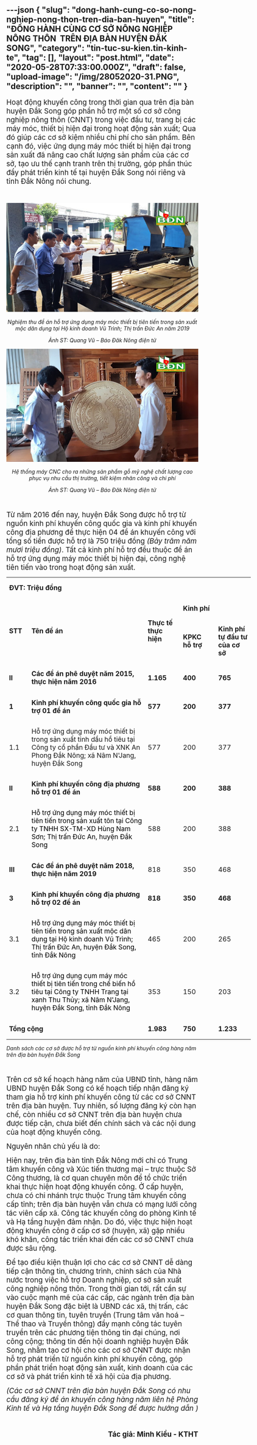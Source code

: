 ---json
{
    "slug": "dong-hanh-cung-co-so-nong-nghiep-nong-thon-tren-dia-ban-huyen",
    "title": "ĐỒNG HÀNH CÙNG CƠ SỞ NÔNG NGHIỆP NÔNG THÔN  TRÊN ĐỊA BÀN HUYỆN ĐẮK SONG",
    "category": "tin-tuc-su-kien.tin-kinh-te",
    "tag": [],
    "layout": "post.html",
    "date": "2020-05-28T07:33:00.000Z",
    "draft": false,
    "upload-image": "/img/28052020-31.PNG",
    "description": "",
    "banner": "",
    "__content__": ""
}
---
<p><span style="font-size:14.0pt">Hoạt động khuyến c&ocirc;ng trong thời gian qua tr&ecirc;n địa b&agrave;n huyện Đắk Song g&oacute;p phần hỗ trợ một số cơ sở c&ocirc;ng nghiệp n&ocirc;ng th&ocirc;n (CNNT) trong việc đầu tư, trang bị c&aacute;c m&aacute;y m&oacute;c, thiết bị hiện đại trong hoạt động sản xuất; Qua đ&oacute; gi&uacute;p c&aacute;c cơ sở kiệm nhiều chi ph&iacute; cho sản phẩm. B&ecirc;n cạnh đ&oacute;, việc ứng dụng m&aacute;y m&oacute;c thiết bị hiện đại trong sản xuất đ&atilde; n&acirc;ng cao chất lượng sản phẩm của c&aacute;c cơ sở, tạo ưu thế cạnh tranh tr&ecirc;n thị trường, g&oacute;p phần th&uacute;c đẩy ph&aacute;t triển kinh tế tại huyện Đắk Song n&oacute;i ri&ecirc;ng v&agrave; tỉnh Đắk N&ocirc;ng n&oacute;i chung.</span></p>

<p>&nbsp;</p>

<p style="text-align:center"><img alt="" src="/img/28052020-30.PNG" /></p>

<p style="text-align:center"><em><span style="font-size:10.5pt">Nghiệm thu đề &aacute;n hỗ trợ ứng dụng m&aacute;y m&oacute;c thiết bị ti&ecirc;n tiến trong sản xuất mộc d&acirc;n dụng tại Hộ kinh doanh Vũ Tr&igrave;nh; Thị trấn Đức An năm 2019</span></em></p>

<p style="text-align:center"><em><span style="font-size:10.5pt">Ảnh ST: Quang Vũ &ndash; B&aacute;o Đăk N&ocirc;ng điện tử</span></em></p>

<p style="text-align:center"><img alt="" src="/img/28052020-31.PNG" /></p>

<p style="text-align:center"><em><span style="font-size:10.5pt">Hệ thống m&aacute;y CNC cho ra những sản phẩm gỗ mỹ nghệ chất lượng cao phục vụ nhu cầu thị trường, tiết kiệm nh&acirc;n c&ocirc;ng v&agrave; chi ph&iacute;</span></em></p>

<p style="text-align:center"><em><span style="font-size:10.5pt">Ảnh ST: Quang Vũ &ndash; B&aacute;o Đăk N&ocirc;ng điện tử</span></em></p>

<p>&nbsp;</p>

<p><span style="font-size:14.0pt">Từ năm 2016 đến nay, huyện Đắk Song được hỗ trợ từ nguồn kinh ph&iacute; khuyến c&ocirc;ng quốc gia v&agrave; kinh ph&iacute; khuyến c&ocirc;ng địa phương để thực hiện 04 đề &aacute;n khuyến c&ocirc;ng với tổng số tiền được hỗ trợ l&agrave; 750 triệu đồng <em>(Bảy trăm năm mươi triệu đồng)</em>. Tất cả kinh ph&iacute; hỗ trợ đều thuộc đề &aacute;n hỗ trợ ứng dụng m&aacute;y m&oacute;c thiết bị hiện đại, c&ocirc;ng nghệ ti&ecirc;n tiến v&agrave;o trong hoạt động sản xuất.</span></p>

<table cellspacing="0" class="Table" style="border-collapse:collapse; border:undefined; width:481.8pt">
	<tbody>
		<tr>
			<td colspan="5" style="width:481.8pt">
			<p><strong><span style="font-size:13.0pt">ĐVT: Triệu đồng</span></strong></p>
			</td>
		</tr>
		<tr>
			<td rowspan="2" style="width:35.4pt">
			<p><strong><span style="font-size:13.0pt">STT</span></strong></p>
			</td>
			<td rowspan="2" style="width:255.3pt">
			<p><strong><span style="font-size:13.0pt">T&ecirc;n đề &aacute;n</span></strong></p>
			</td>
			<td rowspan="2" style="width:63.55pt">
			<p><strong><span style="font-size:13.0pt">Thực tế</span></strong><br />
			<strong><span style="font-size:13.0pt"><strong>thực hiện</strong></span></strong></p>
			</td>
			<td colspan="2" style="width:127.55pt">
			<p><strong><span style="font-size:13.0pt">Kinh ph&iacute;</span></strong></p>
			</td>
		</tr>
		<tr>
			<td style="width:63.75pt">
			<p><strong><span style="font-size:13.0pt">KPKC</span></strong><br />
			<strong><span style="font-size:13.0pt"><strong>hỗ trợ</strong></span></strong></p>
			</td>
			<td style="width:63.8pt">
			<p><strong><span style="font-size:13.0pt">Kinh ph&iacute; tự đầu tư của cơ sở</span></strong></p>
			</td>
		</tr>
		<tr>
			<td style="width:35.4pt">
			<p><strong><span style="font-size:13.0pt">II</span></strong></p>
			</td>
			<td style="width:255.3pt">
			<p><strong><span style="font-size:13.0pt">C&aacute;c đề &aacute;n ph&ecirc; duyệt năm 2015, thực hiện năm 2016</span></strong></p>
			</td>
			<td style="width:63.55pt">
			<p><strong><span style="font-size:13.0pt">1.165</span></strong></p>
			</td>
			<td style="width:63.75pt">
			<p><strong><span style="font-size:13.0pt">400</span></strong></p>
			</td>
			<td style="width:63.8pt">
			<p><strong><span style="font-size:13.0pt">765</span></strong></p>
			</td>
		</tr>
		<tr>
			<td style="width:35.4pt">
			<p><strong><span style="font-size:13.0pt">1</span></strong></p>
			</td>
			<td style="width:255.3pt">
			<p><strong><span style="font-size:13.0pt">Kinh ph&iacute; khuyến c&ocirc;ng quốc gia hỗ trợ 01 đề &aacute;n</span></strong></p>
			</td>
			<td style="width:63.55pt">
			<p><strong><span style="font-size:13.0pt">577</span></strong></p>
			</td>
			<td style="width:63.75pt">
			<p><strong><span style="font-size:13.0pt">200</span></strong></p>
			</td>
			<td style="width:63.8pt">
			<p><strong><span style="font-size:13.0pt">377</span></strong></p>
			</td>
		</tr>
		<tr>
			<td style="width:35.4pt">
			<p><span style="font-size:13.0pt">1.1</span></p>
			</td>
			<td style="width:255.3pt">
			<p><span style="font-size:13.0pt">Hỗ trợ ứng dụng m&aacute;y m&oacute;c thiết bị trong sản xuất tinh dầu hồ ti&ecirc;u tại C&ocirc;ng ty cổ phần Đầu tư v&agrave; XNK An Phong Đắk N&ocirc;ng; x&atilde; N&acirc;m N&#39;Jang, huyện Đắk Song</span></p>
			</td>
			<td style="width:63.55pt">
			<p><span style="font-size:13.0pt">577</span></p>
			</td>
			<td style="width:63.75pt">
			<p><span style="font-size:13.0pt">200</span></p>
			</td>
			<td style="width:63.8pt">
			<p><span style="font-size:13.0pt">377</span></p>
			</td>
		</tr>
		<tr>
			<td style="width:35.4pt">
			<p><strong><span style="font-size:13.0pt">II</span></strong></p>
			</td>
			<td style="width:255.3pt">
			<p><strong><span style="font-size:13.0pt">Kinh ph&iacute; khuyến c&ocirc;ng địa phương hỗ trợ 01 đề &aacute;n</span></strong></p>
			</td>
			<td style="width:63.55pt">
			<p><strong><span style="font-size:13.0pt">588</span></strong></p>
			</td>
			<td style="width:63.75pt">
			<p><strong><span style="font-size:13.0pt">200</span></strong></p>
			</td>
			<td style="width:63.8pt">
			<p><strong><span style="font-size:13.0pt">388</span></strong></p>
			</td>
		</tr>
		<tr>
			<td style="width:35.4pt">
			<p><span style="font-size:13.0pt">2.1</span></p>
			</td>
			<td style="width:255.3pt">
			<p><span style="font-size:13.0pt"><span style="color:black">Hỗ trợ ứng dụng m&aacute;y m&oacute;c thiết bị ti&ecirc;n tiến trong sản xuất t&ocirc;n tại C&ocirc;ng ty TNHH SX-TM-XD H&ugrave;ng Nam Sơn; Thị trấn Đức An, huyện Đắk Song</span></span></p>
			</td>
			<td style="width:63.55pt">
			<p><span style="font-size:13.0pt">588</span></p>
			</td>
			<td style="width:63.75pt">
			<p><span style="font-size:13.0pt">200</span></p>
			</td>
			<td style="width:63.8pt">
			<p><span style="font-size:13.0pt">388</span></p>
			</td>
		</tr>
		<tr>
			<td style="width:35.4pt">
			<p><strong><span style="font-size:13.0pt">III</span></strong></p>
			</td>
			<td style="width:255.3pt">
			<p><strong><span style="font-size:13.0pt">C&aacute;c đề &aacute;n ph&ecirc; duyệt năm 2018, thực hiện năm 2019</span></strong></p>
			</td>
			<td style="width:63.55pt">
			<p><span style="font-size:13.0pt">818</span></p>
			</td>
			<td style="width:63.75pt">
			<p><span style="font-size:13.0pt">350</span></p>
			</td>
			<td style="width:63.8pt">
			<p><span style="font-size:13.0pt">468</span></p>
			</td>
		</tr>
		<tr>
			<td style="width:35.4pt">
			<p><strong><span style="font-size:13.0pt">3</span></strong></p>
			</td>
			<td style="width:255.3pt">
			<p><strong><span style="font-size:13.0pt">Kinh ph&iacute; khuyến c&ocirc;ng địa phương hỗ trợ 02 đề &aacute;n</span></strong></p>
			</td>
			<td style="width:63.55pt">
			<p><strong><span style="font-size:13.0pt">818</span></strong></p>
			</td>
			<td style="width:63.75pt">
			<p><strong><span style="font-size:13.0pt">350</span></strong></p>
			</td>
			<td style="width:63.8pt">
			<p><strong><span style="font-size:13.0pt">468</span></strong></p>
			</td>
		</tr>
		<tr>
			<td style="width:35.4pt">
			<p><span style="font-size:13.0pt">3.1</span></p>
			</td>
			<td style="width:255.3pt">
			<p><span style="font-size:13.0pt"><span style="color:black">Hỗ trợ ứng dụng m&aacute;y m&oacute;c thiết bị ti&ecirc;n tiến trong sản xuất mộc d&acirc;n dụng tại Hộ kinh doanh Vũ Tr&igrave;nh; Thị trấn Đức An, huyện Đắk Song, tỉnh Đắk N&ocirc;ng</span></span></p>
			</td>
			<td style="width:63.55pt">
			<p><span style="font-size:13.0pt">465</span></p>
			</td>
			<td style="width:63.75pt">
			<p><span style="font-size:13.0pt">200</span></p>
			</td>
			<td style="width:63.8pt">
			<p><span style="font-size:13.0pt">265</span></p>
			</td>
		</tr>
		<tr>
			<td style="width:35.4pt">
			<p><span style="font-size:13.0pt">3.2</span></p>
			</td>
			<td style="width:255.3pt">
			<p><span style="font-size:13.0pt"><span style="color:black">Hỗ trợ ứng dụng cụm m&aacute;y m&oacute;c thiết bị ti&ecirc;n tiến trong chế biến hồ ti&ecirc;u tại C&ocirc;ng ty TNHH Trang tại xanh Thu Thủy; x&atilde; N&acirc;m N&#39;Jang, huyện Đắk Song, tỉnh Đắk N&ocirc;ng</span></span></p>
			</td>
			<td style="width:63.55pt">
			<p><span style="font-size:13.0pt">353</span></p>
			</td>
			<td style="width:63.75pt">
			<p><span style="font-size:13.0pt">150</span></p>
			</td>
			<td style="width:63.8pt">
			<p><span style="font-size:13.0pt">203</span></p>
			</td>
		</tr>
		<tr>
			<td colspan="2" style="width:290.7pt">
			<p><strong><span style="font-size:13.0pt">Tổng cộng</span></strong></p>
			</td>
			<td style="width:63.55pt">
			<p><strong><span style="font-size:13.0pt">1.983</span></strong></p>
			</td>
			<td style="width:63.75pt">
			<p><strong><span style="font-size:13.0pt">750</span></strong></p>
			</td>
			<td style="width:63.8pt">
			<p><strong><span style="font-size:13.0pt">1.233</span></strong></p>
			</td>
		</tr>
	</tbody>
</table>

<p><em>Danh s&aacute;ch c&aacute;c cơ sở được hỗ trợ từ nguồn kinh ph&iacute; khuyến c&ocirc;ng h&agrave;ng năm tr&ecirc;n địa b&agrave;n huyện Đắk Song</em></p>

<p>&nbsp;</p>

<p><span style="font-size:14.0pt">Tr&ecirc;n cơ sở kế hoạch h&agrave;ng năm của UBND tỉnh, h&agrave;ng năm UBND huyện Đắk Song c&oacute; kế hoạch tiếp nhận đăng k&yacute; tham gia hỗ trợ kinh ph&iacute; khuyến c&ocirc;ng từ c&aacute;c cơ sở CNNT tr&ecirc;n địa b&agrave;n huyện. Tuy nhi&ecirc;n, số lượng đăng k&yacute; c&ograve;n hạn chế, c&ograve;n nhiều cơ sở CNNT tr&ecirc;n địa b&agrave;n huyện chưa được tiếp cận, chưa biết đến ch&iacute;nh s&aacute;ch v&agrave; c&aacute;c nội dung của hoạt động khuyến c&ocirc;ng. </span></p>

<p><span style="font-size:14.0pt">Nguy&ecirc;n nh&acirc;n chủ yếu l&agrave; do:</span></p>

<p><span style="font-size:14.0pt">Hi</span><span style="font-size:14.0pt">ện nay, tr&ecirc;n địa b&agrave;n tỉnh Đắk N&ocirc;ng mới chỉ c&oacute; Trung t&acirc;m khuyến c&ocirc;ng v&agrave; X&uacute;c tiến thương mại &ndash; trực thuộc Sở C&ocirc;ng thương, l&agrave; cơ quan chuy&ecirc;n m&ocirc;n để tổ chức triển khai thực hiện hoạt động khuyến c&ocirc;ng. Ở cấp huyện, chưa c&oacute; chi nh&aacute;nh trực thuộc Trung t&acirc;m khuyến c&ocirc;ng cấp tỉnh; tr&ecirc;n địa b&agrave;n huyện vẫn chưa c&oacute; mạng lưới c&ocirc;ng t&aacute;c vi&ecirc;n cấp x&atilde;. C&ocirc;ng t&aacute;c khuyến c&ocirc;ng do ph&ograve;ng Kinh tế v&agrave; Hạ tầng huyện đảm nhận. Do đ&oacute;, việc thực hiện hoạt động khuyến c&ocirc;ng ở cấp cơ sở (huyện, x&atilde;) gặp nhiều kh&oacute; khăn, c&ocirc;ng t&aacute;c triển khai đến c&aacute;c cơ sở CNNT chưa được s&acirc;u rộng.</span></p>

<p><span style="font-size:14.0pt">Để tạo điều kiện thuận lợi cho c&aacute;c cơ sở CNNT dễ d&agrave;ng tiếp cận th&ocirc;ng tin, chương tr&igrave;nh, ch&iacute;nh s&aacute;ch của Nh&agrave; nước trong việc hỗ trợ Doanh nghiệp, cơ sở sản xuất c&ocirc;ng nghiệp n&ocirc;ng th&ocirc;n. Trong thời gian tới, rất cần sự v&agrave;o cuộc mạnh mẽ của c&aacute;c cấp, c&aacute;c ng&agrave;nh tr&ecirc;n địa b&agrave;n huyện Đắk Song đặc biệt l&agrave; UBND c&aacute;c x&atilde;, thị trấn, c&aacute;c cơ quan th&ocirc;ng tin, tuy&ecirc;n truyền (Trung t&acirc;m văn ho&aacute; &ndash; Thể thao v&agrave; Truyền th&ocirc;ng) đẩy mạnh c&ocirc;ng t&aacute;c tuy&ecirc;n truyền tr&ecirc;n c&aacute;c phương tiện th&ocirc;ng tin đại ch&uacute;ng, nơi c&ocirc;ng cộng; th&ocirc;ng tin đến hội doanh nghiệp huyện Đắk Song, nhằm tạo cơ hội cho c&aacute;c cơ sở CNNT được nhận hỗ trợ ph&aacute;t triển từ nguồn kinh ph&iacute; khuyến c&ocirc;ng, g&oacute;p phần ph&aacute;t triển hoạt động sản xuất, kinh doanh của c&aacute;c cơ sở v&agrave; ph&aacute;t triển kinh tế x&atilde; hội của địa phương.</span></p>

<p><em><span style="font-size:14.0pt">(C&aacute;c cơ sở CNNT tr&ecirc;n địa b&agrave;n huyện Đắk Song c&oacute; nhu cầu đăng k&yacute; đề &aacute;n khuyến c&ocirc;ng h&agrave;ng năm li&ecirc;n hệ Ph&ograve;ng Kinh tế v&agrave; Hạ tầng huyện Đắk Song để được hướng dẫn )</span></em></p>

<p>&nbsp;</p>

<p style="text-align:right"><strong><span style="font-size:14.0pt">T&aacute;c giả: Minh Kiều - KTHT</span></strong></p>

<p>&nbsp;</p>

